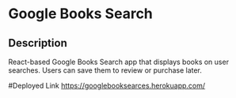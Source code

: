 # Google Books Search



## Description

React-based Google Books Search app that displays books on user searches. Users can save them to review or purchase later. 

#Deployed Link
https://googlebooksearces.herokuapp.com/
